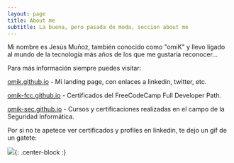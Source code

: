 ```yaml
---
layout: page
title: About me
subtitle: La buena, pero pasada de moda, seccion about me
---
```


Mi nombre es Jesús Muñoz, también conocido como "omiK" y llevo ligado al mundo de la tecnología más años de los que me gustaría reconocer...

Para más información siempre puedes visitar:

[omik.github.io](https://omik.github.io) - Mi landing page, con enlaces a linkedin, twitter, etc.

[omik-fcc.github.io](https://omik-fcc.github.io) - Certificados del FreeCodeCamp Full Developer Path.

[omik-sec.github.io](https://omik-sec.github.io)  - Cursos y certificaciones realizadas en el campo de la Seguridad Informática.

Por si no te apetece ver certificados y profiles en linkedin, te dejo un gif de un gatete:

![](https://media.giphy.com/media/4iqMzLtBO9KSY/giphy.gif){: .center-block :}
